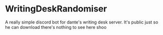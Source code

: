# WritingDeskRandomiser
A really simple discord bot for dante's writing desk server. It's public just so he can download there's nothing to see here shoo
